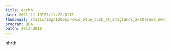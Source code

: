 ```yaml
---
title: eerhh
date: 2021-11-19T23:11:22.811Z
thumbnail: static/img/1200px-whio_blue_duck_at_staglands_akatarawa_new_zealand.jpg
program: BCA
batch: 2017-2018
---
```

hhrth